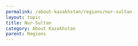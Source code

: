 ```yaml
---
permalink: /about-kazakhstan/regions/nur-sultan
layout: topic
title: Nur-Sultan
category: About Kazakhstan
parent: Regions
---
```

